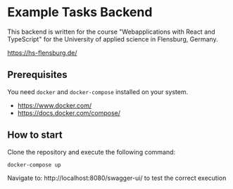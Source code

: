 # Example Tasks Backend

This backend is written for the course "Webapplications with React and TypeScript" for the University of applied science in Flensburg, Germany. 

https://hs-flensburg.de/

## Prerequisites

You need `docker` and `docker-compose` installed on your system.

- https://www.docker.com/
- https://docs.docker.com/compose/

## How to start

Clone the repository and execute the following command:

```bash
docker-compose up
```

Navigate to: http://localhost:8080/swagger-ui/ to test the correct execution